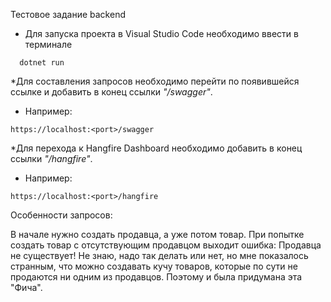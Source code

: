 Тестовое задание backend

* Для запуска проекта в Visual Studio Code необходимо ввести в терминале
```
  dotnet run
```
*Для составления запросов необходимо перейти по появившейся ссылке и добавить в конец ссылки *"/swagger"*.
* Например:
```
https://localhost:<port>/swagger
```
*Для перехода к Hangfire Dashboard необходимо добавить в конец ссылки *"/hangfire"*.
* Например:
```
https://localhost:<port>/hangfire
```
Особенности запросов:

В начале нужно создать продавца, а уже потом товар. При попытке создать товар с отсутствующим продавцом выходит ошибка: Продавца не существует!
Не знаю, надо так делать или нет, но мне показалось странным, что можно создавать кучу товаров, которые по сути не продаются ни одним из 
продавцов. Поэтому и была придумана эта "Фича".
